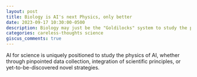 ```yaml
---
layout: post
title: Biology is AI's next Physics, only better
date: 2023-09-17 10:30:00-0500
description: Biology may just be the "Goldilocks" system to study the physics of AI
categories: careless-thoughts science
giscus_comments: true
---
```

AI for science is uniquely positioned to study the physics of AI, whether through pinpointed data collection, integration of scientific principles, or yet-to-be-discovered novel strategies.